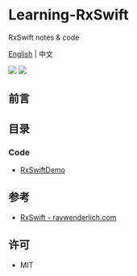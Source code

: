 # Learning-RxSwift

RxSwift notes &amp; code

[English](README.md) | 中文

![](https://img.shields.io/badge/language-swift-orange.svg) ![](https://img.shields.io/badge/license-MIT-000000.svg)

## 前言

## 目录

### Code

- [RxSwiftDemo](/RxSwiftDemo/)

## 参考

- [RxSwift - raywenderlich.com](https://store.raywenderlich.com/products/rxswift)

## 许可

- MIT
